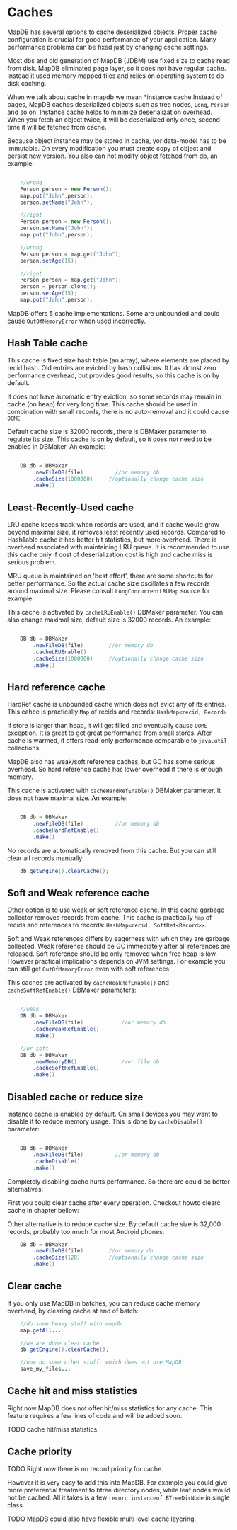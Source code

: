Caches
======

MapDB has several options to cache deserialized objects. Proper cache 
configuration is crucial for good performance of your application. 
Many performance problems can be fixed just by changing cache settings.

Most dbs and old generation of MapDB (JDBM) use fixed size to cache read from disk.
MapDB eliminated page layer, so it does not have regular cache.
Instead it used memory mapped files and relies on operating system to do disk caching.

When we talk about cache in mapdb we mean *instance cache.Instead of pages, MapDB caches deserialized objects
such as tree nodes, `Long`, `Person` and so on.
Instance cache helps to minimize deserialization overhead.
When you fetch an object twice, it will be deserialized only once, second time it will be fetched from cache.


Because object instance may be stored in cache, yor data-model has to be immutable.
On every modification you must create copy of object and persist new version. You also can not modify
object fetched from db, an example:

```java

    //wrong
    Person person = new Person();
    map.put("John",person);
    person.setName("John");

    //right
    Person person = new Person();
    person.setName("John");
    map.put("John",person);

    //wrong
    Person person = map.get("John");
    person.setAge(15);

    //right
    Person person = map.get("John");
    person = person.clone();
    person.setAge(15);
    map.put("John",person);

```

MapDB offers 5 cache implementations. Some are unbounded and could cause `OutOfMemoryError` when used incorrectly.

Hash Table cache
---------------
This cache is fixed size hash table (an array), where elements are placed by recid hash. Old entries are evicted by hash collisions.
It has almost zero performance overhead, but provides good results, so this cache is on by default.

It does not have automatic entry eviction, so some records may remain in cache (on heap) for very long time.
This cache should be used in combination with small records, there is no auto-removal and it could cause `OOME`

Default cache size is 32000 records, there is DBMaker parameter to regulate its size. This cache is on by default, so
it does not need to be enabled in DBMaker. An example:

```java

    DB db = DBMaker
        .newFileDB(file)          //or memory db
        .cacheSize(1000000)     //optionally change cache size
        .make()

```

Least-Recently-Used cache
-------------------------
LRU cache keeps track when records are used, and if cache would grow beyond maximal size, it removes
least recently used records. Compared to HashTable cache it has better hit statistics, but more overhead.
There is overhead associated with maintaining LRU queue.
It is recommended to use this cache only if cost of deserialization cost is high and cache miss is serious problem.

MRU queue is maintained on 'best effort', there are some shortcuts for better performance.
So the actual cache size oscillates a few records around maximal size. Please consult
`LongConcurrentLRUMap` source for example.


This cache is activated by `cacheLRUEnable()` DBMaker parameter.
You can also change maximal size, default size is 32000 records.
An example:


```java

    DB db = DBMaker
        .newFileDB(file)        //or memory db
        .cacheLRUEnable()
        .cacheSize(1000000)     //optionally change cache size
        .make()

```


Hard reference cache
-----------------------
HardRef cache is unbounded cache which does not evict any of its entries.
This cahce is practically `Map` of recids and records: `HashMap<recid, Record>`

If store is larger than heap, it will get filled and eventually cause `OOME` exception.
It is great to get great performance from small stores.
After cache is warmed, it offers read-only performance comparable to `java.util` collections.

MapDB also has weak/soft reference caches, but GC has some serious overhead. So hard reference cache
has lower overhead if there is enough memory.

This cache is activated with `cacheHardRefEnable()` DBMaker parameter. It does not have maximal size. An example:

```java

    DB db = DBMaker
        .newFileDB(file)          //or memory db
        .cacheHardRefEnable()
        .make()

```

No records are automatically removed from this cache. But you can still clear all records manually:

```java
    db.getEngine().clearCache();
```

Soft and Weak reference cache
-----------------------------
Other option is to use weak or soft reference cache. In this cache garbage collector removes records from cache.
This cache is practically `Map` of recids and references to records: `HashMap<recid, SoftRef<Record>>`.

Soft and Weak references differs by eagerness with which they are garbage collected.
Weak reference should be GC immediately after all references are released.
Soft reference should be only removed when free heap is low.
However practical implications depends on JVM settings.
For example you can still get `OutOfMemoryError` even with soft references.

This caches are activated by `cacheWeakRefEnable()` and `cacheSoftRefEnable()` DBMaker parameters:

```java

    //weak
    DB db = DBMaker
        .newFileDB(file)            //or memory db
        .cacheWeakRefEnable()
        .make()

    //or soft
    DB db = DBMaker
        .newMemoryDB()              //or file db
        .cacheSoftRefEnable()
        .make()

```


Disabled cache or reduce size
----------------
Instance cache is enabled by default. On small devices you may want to disable it to reduce memory usage.
This is done by `cacheDisable()` parameter:

```java

    DB db = DBMaker
        .newFileDB(file)          //or memory db
        .cacheDisable()
        .make()

```

Completely disabling cache hurts performance. So there are could be better alternatives:

First you could clear cache after every operation. Checkout howto clearc cache in chapter bellow:

Other alternative is to reduce cache size. By default cache size is 32,000 records,
probably too much for most Android phones:


```java
    DB db = DBMaker
        .newFileDB(file)        //or memory db
        .cacheSize(128)         //optionally change cache size
        .make()
```


Clear cache
------------
If you only use MapDB in batches, you can reduce cache memory overhead,  by clearing cache at end of batch:

```java
    //do some heavy stuff with mapdb:
    map.getAll...

    //we are done clear cache
    db.getEngine().clearCache();

    //now do some other stuff, which does not use MapDB:
    save_my_files...

```

Cache hit and miss statistics
-------------------------------

Right now MapDB does not offer hit/miss statistics for any cache. This feature requires a few lines of code
and will be added soon.

TODO cache hit/miss statistics.


Cache priority
---------------
TODO Right now there is no record priority for cache.

However it is very easy to add this into MapDB.
For example you could give more preferential treatment to btree directory nodes,
while leaf nodes would not be cached. All it takes is a few `record instanceof BTreeDirNode` in single class.

TODO MapDB could also have  flexible multi level cache layering.
